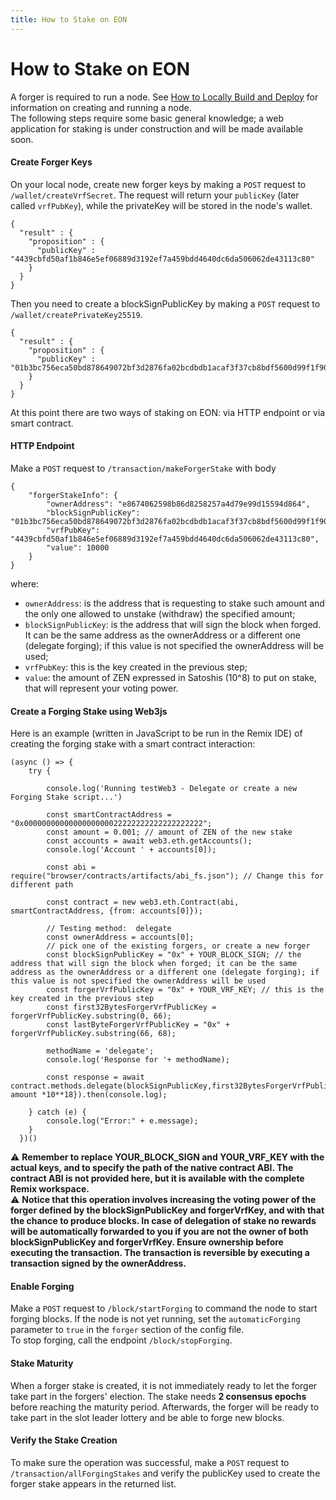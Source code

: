 ```yaml
---
title: How to Stake on EON
---
```


# How to Stake on EON
A forger is required to run a node. See [How to Locally Build and Deploy](../04-develop_and_deploy_smart_contracts/04-local_build_and_deploy.md) for information on creating and running a node.  
The following steps require some basic general knowledge; a web application for staking is under construction and will be made available soon.

#### Create Forger Keys
On your local node, create new forger keys by making a `POST` request to `/wallet/createVrfSecret`.
The request will return your `publicKey` (later called `vrfPubKey`), while the privateKey will be stored in the node's wallet.

```
{
  "result" : {
    "proposition" : {
      "publicKey" : "4439cbfd50af1b846e5ef06889d3192ef7a459bdd4640dc6da506062de43113c80"
    }
  }
}
``` 

Then you need to create a blockSignPublicKey by making a `POST` request to `/wallet/createPrivateKey25519`.
```
{
  "result" : {
    "proposition" : {
      "publicKey" : "01b3bc756eca50bd878649072bf3d2876fa02bcdbdb1acaf3f37cb8bdf5600d99f1f9046cb"
    }
  }
}
``` 

At this point there are two ways of staking on EON: via HTTP endpoint or via smart contract.
#### HTTP Endpoint
Make a `POST` request to `/transaction/makeForgerStake` with body
```
{
    "forgerStakeInfo": {
        "ownerAddress": "e8674062598b86d8258257a4d79e99d15594d864", 
        "blockSignPublicKey": "01b3bc756eca50bd878649072bf3d2876fa02bcdbdb1acaf3f37cb8bdf5600d99f1f9046cb", 
        "vrfPubKey": "4439cbfd50af1b846e5ef06889d3192ef7a459bdd4640dc6da506062de43113c80", 
        "value": 10000
    }
}
```
where:
- `ownerAddress`: is the address that is requesting to stake such amount and the only one allowed to unstake (withdraw) the specified amount;
- `blockSignPublicKey`: is the address that will sign the block when forged. It can be the same address as the ownerAddress or a different one (delegate forging); if this value is not specified the ownerAddress will be used;
- `vrfPubKey`: this is the key created in the previous step;
- `value`: the amount of ZEN expressed in Satoshis (10^8) to put on stake, that will represent your voting power.

#### Create a Forging Stake using Web3js
Here is an example (written in JavaScript to be run in the Remix IDE) of creating the forging stake with a smart contract interaction:
```
(async () => {
    try {

        console.log('Running testWeb3 - Delegate or create a new Forging Stake script...')

        const smartContractAddress = "0x0000000000000000000022222222222222222222";
        const amount = 0.001; // amount of ZEN of the new stake
        const accounts = await web3.eth.getAccounts();
        console.log('Account ' + accounts[0]);

        const abi = require("browser/contracts/artifacts/abi_fs.json"); // Change this for different path

        const contract = new web3.eth.Contract(abi, smartContractAddress, {from: accounts[0]});

        // Testing method:  delegate
        const ownerAddress = accounts[0];
        // pick one of the existing forgers, or create a new forger
        const blockSignPublicKey = "0x" + YOUR_BLOCK_SIGN; // the address that will sign the block when forged; it can be the same address as the ownerAddress or a different one (delegate forging); if this value is not specified the ownerAddress will be used
        const forgerVrfPublicKey = "0x" + YOUR_VRF_KEY; // this is the key created in the previous step
        const first32BytesForgerVrfPublicKey = forgerVrfPublicKey.substring(0, 66);
        const lastByteForgerVrfPublicKey = "0x" + forgerVrfPublicKey.substring(66, 68);

        methodName = 'delegate';
        console.log('Response for '+ methodName);

        const response = await contract.methods.delegate(blockSignPublicKey,first32BytesForgerVrfPublicKey,lastByteForgerVrfPublicKey,ownerAddress).send({value: amount *10**18}).then(console.log);

    } catch (e) {
        console.log("Error:" + e.message);
    }
  })()
```
⚠️ **Remember to replace YOUR_BLOCK_SIGN and YOUR_VRF_KEY with the actual keys, and to specify the path of the native contract ABI. The contract ABI is not provided here, but it is available with the complete Remix workspace.**  
⚠️ **Notice that this operation involves increasing the voting power of the forger defined by the blockSignPublicKey and forgerVrfKey, and with that the chance to produce blocks. In case of delegation of stake no rewards will be automatically forwarded to you if you are not the owner of both blockSignPublicKey and forgerVrfKey. Ensure ownership before executing the transaction.
The transaction is reversible by executing a transaction signed by the ownerAddress.**

#### Enable Forging
Make a `POST` request to `/block/startForging` to command the node to start forging blocks. If the node is not yet running, set the `automaticForging` parameter to `true` in the `forger` section of the config file.  
To stop forging, call the endpoint `/block/stopForging`.

#### Stake Maturity
When a forger stake is created, it is not immediately ready to let the forger take part in the forgers' election. The stake needs **2 consensus epochs** before reaching the maturity period. Afterwards, the forger will be ready to take part in the slot leader lottery and be able to forge new blocks. 

#### Verify the Stake Creation
To make sure the operation was successful, make a `POST` request to `/transaction/allForgingStakes` and verify the publicKey used to create the forger stake appears in the returned list.